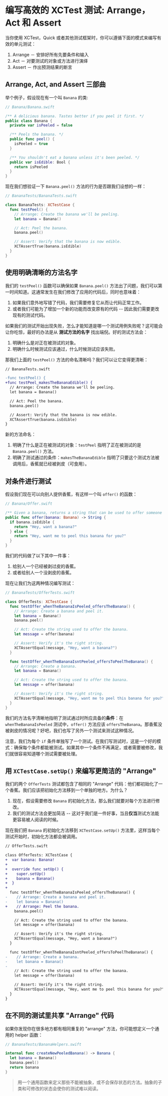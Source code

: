 # 编写高效的 XCTest 测试: Arrange，Act 和 Assert

当你使用 XCTest，Quick 或者其他测试框架时，你可以遵循下面的模式来编写有效的单元测试：

1. Arrange － 安排好所有先要条件和输入
2. Act － 对要测试的对象或方法进行演绎   
3. Assert － 作出预测结果的断言

## Arrange, Act, and Assert 三部曲

举个例子，假设现在有一个叫 `Banana` 的类:

```swift
// Banana/Banana.swift

/** A delicious banana. Tastes better if you peel it first. */
public class Banana {
  private var isPeeled = false

  /** Peels the banana. */
  public func peel() {
    isPeeled = true
  }

  /** You shouldn't eat a banana unless it's been peeled. */
  public var isEdible: Bool {
    return isPeeled
  }
}
```

现在我们想验证一下 `Banana.peel()` 方法的行为是否跟我们设想的一样：

```swift
// BananaTests/BananaTests.swift

class BananaTests: XCTestCase {
  func testPeel() {
    // Arrange: Create the banana we'll be peeling.
    let banana = Banana()

    // Act: Peel the banana.
    banana.peel()

    // Assert: Verify that the banana is now edible.
    XCTAssertTrue(banana.isEdible)
  }
}
```

## 使用明确清晰的方法名字

我们的 `testPeel()` 函数可以确保如果 `Banana.peel()` 方法出了问题，我们可以第一时间知道。这通常发生在我们修改了应用的代码后，同时也意味着：

1. 如果我们意外地写错了代码，我们需要修复它从而让代码正常工作。
2. 或者我们可能为了增加一个新的功能而改变原有的代码 -- 因此我们需要更改现有的测试代码。

如果我们的测试开始出现失败，怎么才能知道是哪一个测试用例失败呢？这可能会让你吃惊，最好的办法是从 **测试方法的名字** 找出端倪。好的测试方法会：

1. 明确什么是对正在被测试的对象。
2. 明确什么时候测试应该通过，什么时候测试应该失败。

那我们上面的 `testPeel()` 方法的命名清晰吗？我们可以让它变得更清晰：

```diff
// BananaTests.swift

-func testPeel() {
+func testPeel_makesTheBananaEdible() {
  // Arrange: Create the banana we'll be peeling.
  let banana = Banana()

  // Act: Peel the banana.
  banana.peel()

  // Assert: Verify that the banana is now edible.
  XCTAssertTrue(banana.isEdible)
}
```

新的方法命名：

1. 明确了什么是正在被测试的对象：`testPeel` 指明了正在被测试的是 `Banana.peel()` 方法。
2. 明确了测试通过的条件：`makesTheBananaEdible` 指明了只要这个测试方法被调用后，香蕉就已经被剥皮（可食用）。

## 对条件进行测试

假设我们现在可以向别人提供香蕉，有这样一个叫 `offer()` 的函数：

```swift
// Banana/Offer.swift

/** Given a banana, returns a string that can be used to offer someone the banana. */
public func offer(banana: Banana) -> String {
  if banana.isEdible {
    return "Hey, want a banana?"
  } else {
    return "Hey, want me to peel this banana for you?"
  }
}
```

我们的代码做了以下其中一件事：

1. 给别人一个已经被剥过皮的香蕉。
2. 或者给别人一个没剥皮的香蕉。

现在让我们为这两种情况编写测试：

```swift
// BananaTests/OfferTests.swift

class OfferTests: XCTestCase {
  func testOffer_whenTheBananaIsPeeled_offersTheBanana() {
    // Arrange: Create a banana and peel it.
    let banana = Banana()
    banana.peel()

    // Act: Create the string used to offer the banana.
    let message = offer(banana)

    // Assert: Verify it's the right string.
    XCTAssertEqual(message, "Hey, want a banana?")
  }

  func testOffer_whenTheBananaIsntPeeled_offersToPeelTheBanana() {
    // Arrange: Create a banana.
    let banana = Banana()

    // Act: Create the string used to offer the banana.
    let message = offer(banana)

    // Assert: Verify it's the right string.
    XCTAssertEqual(message, "Hey, want me to peel this banana for you?")
  }
}
```

我们的方法名字清晰地指明了测试通过时所应具备的**条件**：在 `whenTheBananaIsPeeled` 测试中，`offer()` 方法应该 `offersTheBanana`。那香蕉没被剥皮的情况呢？好吧，我们也写了另外一个测试来测试这种情况。

注意，我们为每个 `if` 条件单独写了一个测试。在我们写测试时，这是一个好的模式：确保每个条件都能被测试。如果其中一个条件不再满足，或者需要被修改，我们就很容易知道哪个测试需要被处理。

## 用 `XCTestCase.setUp()` 来编写更简洁的 "Arrange"

我们的两个 `OfferTests` 测试都包含了相同的 "Arrange" 代码：他们都初始化了一个香蕉。我们应该把初始化方法移到一个单独的地方。为什么？

1. 现在，假设需要修改 `Banana` 的初始化方法，那么我们就要对每个方法进行修改。
2. 我们的测试方法会更加简洁 -- 这对于我们是一件好事，当且**仅当**测试方法能更容易被人阅读的时候。

现在我们把 `Banana` 的初始化方法移到 `XCTestCase.setUp()` 方法里，这样当每个测试开始时，初始化方法都会被调用。

```diff
// OfferTests.swift

class OfferTests: XCTestCase {
+  var banana: Banana!
+
+  override func setUp() {
+    super.setUp()
+    banana = Banana()
+  }
+
  func testOffer_whenTheBananaIsPeeled_offersTheBanana() {
-    // Arrange: Create a banana and peel it.
-    let banana = Banana()
+    // Arrange: Peel the banana.
    banana.peel()

    // Act: Create the string used to offer the banana.
    let message = offer(banana)

    // Assert: Verify it's the right string.
    XCTAssertEqual(message, "Hey, want a banana?")
  }

  func testOffer_whenTheBananaIsntPeeled_offersToPeelTheBanana() {
-    // Arrange: Create a banana.
-    let banana = Banana()
-
    // Act: Create the string used to offer the banana.
    let message = offer(banana)

    // Assert: Verify it's the right string.
    XCTAssertEqual(message, "Hey, want me to peel this banana for you?")
  }
}
```

## 在不同的测试里共享 "Arrange" 代码

如果你发现你在很多地方都有相同重复的 "arrange" 方法，你可能想定义一个通用的 helper 函数：

```swift
// BananaTests/BananaHelpers.swift

internal func createNewPeeledBanana() -> Banana {
  let banana = Banana()
  banana.peel()
  return banana
}
```

> 用一个通用函数来定义那些不能被抽象，或不会保存状态的方法。抽象的子类和可修改的状态会使你的测试难以阅读。
